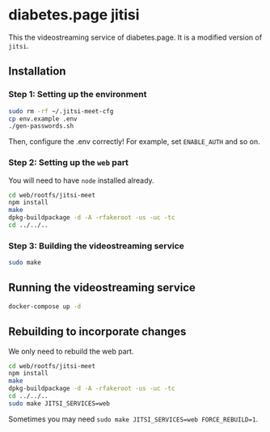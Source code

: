 # diabetes.page jitisi

This the videostreaming service of diabetes.page. It is a modified version of `jitsi`.

## Installation

### Step 1: Setting up the environment

```bash
sudo rm -rf ~/.jitsi-meet-cfg
cp env.example .env
./gen-passwords.sh
```

Then, configure the .env correctly! For example, set `ENABLE_AUTH` and so on.

### Step 2: Setting up the `web` part

You will need to have `node` installed already.

```bash
cd web/rootfs/jitsi-meet
npm install
make
dpkg-buildpackage -d -A -rfakeroot -us -uc -tc
cd ../../..
```

### Step 3: Building the videostreaming service
```bash
sudo make
```

## Running the videostreaming service

```bash
docker-compose up -d
```

## Rebuilding to incorporate changes

We only need to rebuild the web part.

```bash
cd web/rootfs/jitsi-meet
npm install
make
dpkg-buildpackage -d -A -rfakeroot -us -uc -tc
cd ../../..
sudo make JITSI_SERVICES=web
```

Sometimes you may need `sudo make JITSI_SERVICES=web FORCE_REBUILD=1`.